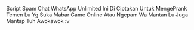 Script Spam Chat WhatsApp Unlimited Ini Di Ciptakan Untuk MengePrank Temen Lu Yg Suka Mabar Game Online
Atau Ngepam Wa Mantan Lu Juga Mantap Tuh Awokawok :v
